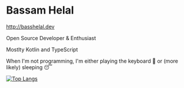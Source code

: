 # Bassam Helal

http://basshelal.dev

Open Source Developer & Enthusiast

Mostlty Kotlin and TypeScript

When I'm not programming, I'm either playing the keyboard 🎹 or (more likely) sleeping 😴


[![Top Langs](https://github-readme-stats.vercel.app/api/top-langs/?username=basshelal&layout=compact&langs_count=4&theme=midnight-purple)](https://github.com/anuraghazra/github-readme-stats)
